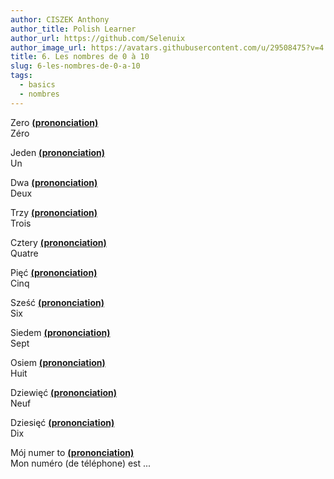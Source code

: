 ```yaml
---
author: CISZEK Anthony
author_title: Polish Learner
author_url: https://github.com/Selenuix
author_image_url: https://avatars.githubusercontent.com/u/29508475?v=4
title: 6. Les nombres de 0 à 10
slug: 6-les-nombres-de-0-a-10
tags:
  - basics
  - nombres
---
```


Zero **[(prononciation)](https://cdn.selenuix.tools/polonais/public/audio/6-1.mp3)** <br />
Zéro

Jeden **[(prononciation)](https://cdn.selenuix.tools/polonais/public/audio/6-2.mp3)** <br />
Un

Dwa **[(prononciation)](https://cdn.selenuix.tools/polonais/public/audio/6-3.mp3)** <br />
Deux

Trzy **[(prononciation)](https://cdn.selenuix.tools/polonais/public/audio/6-4.mp3)** <br />
Trois

Cztery **[(prononciation)](https://cdn.selenuix.tools/polonais/public/audio/6-5.mp3)** <br />
Quatre

Pięć **[(prononciation)](https://cdn.selenuix.tools/polonais/public/audio/6-6.mp3)** <br />
Cinq

Sześć **[(prononciation)](https://cdn.selenuix.tools/polonais/public/audio/6-7.mp3)** <br />
Six

Siedem **[(prononciation)](https://cdn.selenuix.tools/polonais/public/audio/6-8.mp3)** <br />
Sept

Osiem **[(prononciation)](https://cdn.selenuix.tools/polonais/public/audio/6-9.mp3)** <br />
Huit

Dziewięć **[(prononciation)](https://cdn.selenuix.tools/polonais/public/audio/6-10.mp3)** <br />
Neuf

Dziesięć **[(prononciation)](https://cdn.selenuix.tools/polonais/public/audio/6-11.mp3)** <br />
Dix

Mój numer to **[(prononciation)](https://cdn.selenuix.tools/polonais/public/audio/6-12.mp3)** <br />
Mon numéro (de téléphone) est ...
